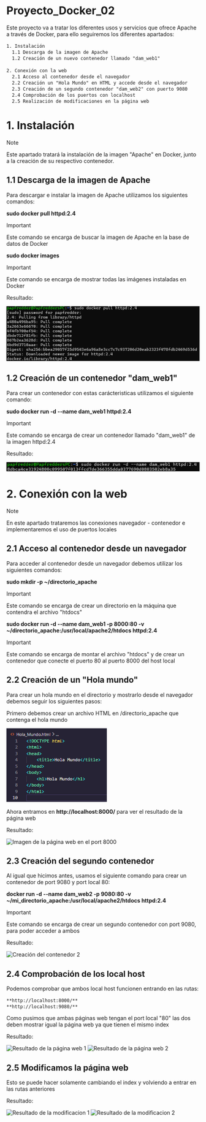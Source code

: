 # Proyecto_Docker_02
Este proyecto va a tratar los diferentes usos y servicios que ofrece Apache a través de Docker, para ello seguiremos los diferentes apartados:

    1. Instalación
      1.1 Descarga de la imagen de Apache
      1.2 Creación de un nuevo contenedor llamado "dam_web1"

    2. Conexión con la web
      2.1 Acceso al contenedor desde el navegador
      2.2 Creación un "Hola Mundo" en HTML y accede desde el navegador
      2.3 Creación de un segundo contenedor "dam_web2" con puerto 9080
      2.4 Comprobación de los puertos con localhost
      2.5 Realización de modificaciones en la página web

# 1. Instalación

> [!NOTE]
> Este apartado tratará la instalación de la imagen "Apache" en Docker, junto a la creación de su respectivo contenedor.

## 1.1 Descarga de la imagen de Apache
Para descargar e instalar la imagen de Apache utilizamos los siguientes comandos:

**sudo docker pull httpd:2.4**

> [!IMPORTANT]
> Este comando se encarga de buscar la imagen de Apache en la base de datos de Docker

**sudo docker images**

> [!IMPORTANT]
> Este comando se encarga de mostrar todas las imágenes instaladas en Docker

Resultado:

![Resultado de la instalación de Apache](Images_Docker/01_Resultado_Instalacion.png)

## 1.2 Creación de un contenedor "dam_web1"
Para crear un contenedor con estas carácteristicas utilizamos el siguiente comando:

**sudo docker run -d --name dam_web1 httpd:2.4**

> [!IMPORTANT]
> Este comando se encarga de crear un contenedor llamado "dam_web1" de la imagen httpd:2.4

Resultado:

![Resultado de la creación del contenedor 1](Images_Docker/02_Resultado_Creacion_Contenedor1.png)

# 2. Conexión con la web

> [!NOTE]
> En este apartado trataremos las conexiones navegador - contenedor e implementaremos el uso de puertos locales

## 2.1 Acceso al contenedor desde un navegador
Para acceder al contenedor desde un navegador debemos utilizar los siguientes comandos:

**sudo mkdir -p ~/directorio_apache**

> [!IMPORTANT]
> Este comando se encarga de crear un directorio en la máquina que contendra el archivo "htdocs"

**sudo docker run -d --name dam_web1 -p 8000:80 -v ~/directorio_apache:/usr/local/apache2/htdocs httpd:2.4**

> [!IMPORTANT]
> Este comando se encarga de montar el archivo "htdocs" y de crear un contenedor que conecte el puerto 80 al puerto 8000 del host local

## 2.2 Creación de un "Hola mundo" 
Para crear un hola mundo en el directorio y mostrarlo desde el navegador debemos seguir los siguientes pasos:

Primero debemos crear un archivo HTML en /directorio_apache que contenga el hola mundo

![Hola Mundo](Images_Docker/03_Hola_Mundo.png)

Ahora entramos en **http://localhost:8000/** para ver el resultado de la página web

Resultado:

![Imagen de la página web en el port 8000]()

## 2.3 Creación del segundo contenedor
Al igual que hicimos antes, usamos el siguiente comando para crear un contenedor de port 9080 y port local 80:

**docker run -d --name dam_web2 -p 9080:80 -v ~/mi_directorio_apache:/usr/local/apache2/htdocs httpd:2.4**

> [!IMPORTANT]
> Este comando se encarga de crear un segundo contenedor con port 9080, para poder acceder a ambos

Resultado:

![Creación del contenedor 2]()

## 2.4 Comprobación de los local host
Podemos comprobar que ambos local host funcionen entrando en las rutas:

    **http://localhost:8000/**
    **http://localhost:9080/**

Como pusimos que ambas páginas web tengan el port local "80" las dos deben mostrar igual la página web ya que tienen el mismo index

Resultado:

![Resultado de la página web 1]()
![Resultado de la página web 2]()

## 2.5 Modificamos la página web
Esto se puede hacer solamente cambiando el index y volviendo a entrar en las rutas anteriores

Resultado:

![Resultado de la modificacion 1]()
![Resultado de la modificacion 2]()
